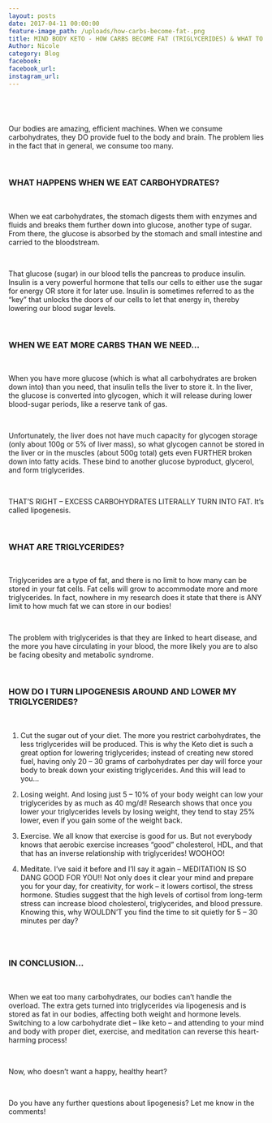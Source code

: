 ```yaml
---
layout: posts
date: 2017-04-11 00:00:00
feature-image_path: /uploads/how-carbs-become-fat-.png
title: MIND BODY KETO - HOW CARBS BECOME FAT (TRIGLYCERIDES) & WHAT TO DO ABOUT IT
Author: Nicole
category: Blog
facebook:
facebook_url:
instagram_url:
---
```


## &nbsp;

Our bodies are amazing, efficient machines. When we consume carbohydrates, they DO provide fuel to the body and brain. The problem lies in the fact that in general, we consume too many.

&nbsp;

### WHAT HAPPENS WHEN WE EAT CARBOHYDRATES?

&nbsp;

When we eat carbohydrates, the stomach digests them with enzymes and fluids and breaks them further down into glucose, another type of sugar. From there, the glucose is absorbed by the stomach and small intestine and carried to the bloodstream.

&nbsp;

That glucose (sugar) in our blood tells the pancreas to produce insulin. Insulin is a very powerful hormone that tells our cells to either use the sugar for energy OR store it for later use. Insulin is sometimes referred to as the “key” that unlocks the doors of our cells to let that energy in, thereby lowering our blood sugar levels.

&nbsp;

### WHEN WE EAT MORE CARBS THAN WE NEED…

&nbsp;

When you have more glucose (which is what all carbohydrates are broken down into) than you need, that insulin tells the liver to store it. In the liver, the glucose is converted into glycogen, which it will release during lower blood-sugar periods, like a reserve tank of gas.

&nbsp;

Unfortunately, the liver does not have much capacity for glycogen storage (only about 100g or 5% of liver mass), so what glycogen cannot be stored in the liver or in the muscles (about 500g total) gets even FURTHER broken down into fatty acids. These bind to another glucose byproduct, glycerol, and form triglycerides.

&nbsp;

THAT’S RIGHT – EXCESS CARBOHYDRATES LITERALLY TURN INTO FAT. It’s called lipogenesis.

&nbsp;

### WHAT ARE TRIGLYCERIDES?

&nbsp;

Triglycerides are a type of fat, and there is no limit to how many can be stored in your fat cells. Fat cells will grow to accommodate more and more triglycerides. In fact, nowhere in my research does it state that there is ANY limit to how much fat we can store in our bodies!

&nbsp;

The problem with triglycerides is that they are linked to heart disease, and the more you have circulating in your blood, the more likely you are to also be facing obesity and metabolic syndrome.

&nbsp;

### HOW DO I TURN LIPOGENESIS AROUND AND LOWER MY TRIGLYCERIDES?

&nbsp;

1. Cut the sugar out of your diet. The more you restrict carbohydrates, the less triglycerides will be produced. This is why the Keto diet is such a great option for lowering triglycerides; instead of creating new stored fuel, having only 20 – 30 grams of carbohydrates per day will force your body to break down your existing triglycerides. And this will lead to you…

2. Losing weight. And losing just 5 – 10% of your body weight can low your triglycerides by as much as 40 mg/dl! Research shows that once you lower your triglycerides levels by losing weight, they tend to stay 25% lower, even if you gain some of the weight back.

3. Exercise. We all know that exercise is good for us. But not everybody knows that aerobic exercise increases “good” cholesterol, HDL, and that that has an inverse relationship with triglycerides! WOOHOO!

4. Meditate. I’ve said it before and I’ll say it again – MEDITATION IS SO DANG GOOD FOR YOU!! Not only does it clear your mind and prepare you for your day, for creativity, for work – it lowers cortisol, the stress hormone. Studies suggest that the high levels of cortisol from long-term stress can increase blood cholesterol, triglycerides, and blood pressure. Knowing this, why WOULDN’T you find the time to sit quietly for 5 – 30 minutes per day?

### &nbsp;

### IN CONCLUSION…

&nbsp;

When we eat too many carbohydrates, our bodies can’t handle the overload. The extra gets turned into triglycerides via lipogenesis and is stored as fat in our bodies, affecting both weight and hormone levels. Switching to a low carbohydrate diet – like keto – and attending to your mind and body with proper diet, exercise, and meditation can reverse this heart-harming process!

&nbsp;

Now, who doesn’t want a happy, healthy heart?

&nbsp;

Do you have any further questions about lipogenesis? Let me know in the comments!